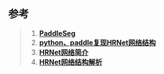 
## 参考
> 1. **[PaddleSeg](https://blog.csdn.net/weixin_44669966/article/details/125664449)**  
> 2. **[python、paddle复现HRNet网络结构](https://blog.csdn.net/weixin_44669966/article/details/125664449)**  
> 3. **[HRNet网络简介](https://blog.csdn.net/qq_37541097/article/details/124346626)**  
> 4. **[HRNet网络结构解析](https://zhuanlan.zhihu.com/p/335333233)**